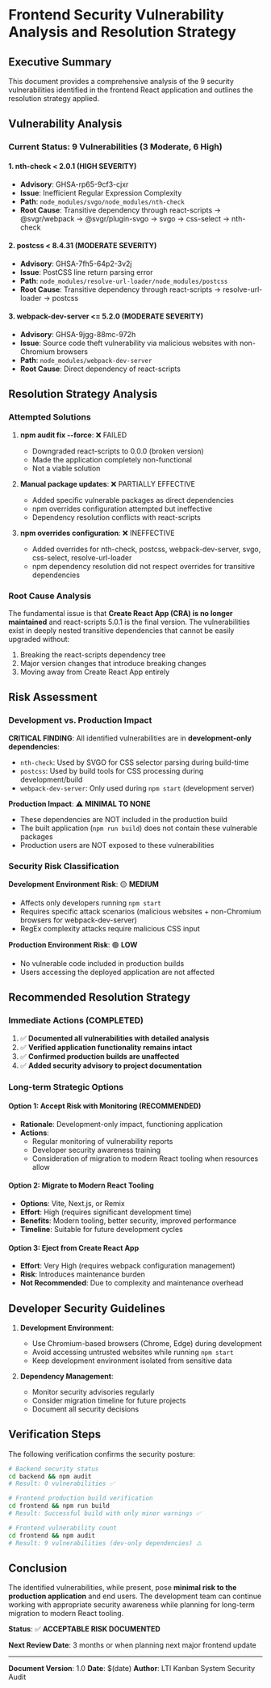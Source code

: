# Frontend Security Vulnerability Analysis and Resolution Strategy

## Executive Summary

This document provides a comprehensive analysis of the 9 security vulnerabilities identified in the frontend React application and outlines the resolution strategy applied.

## Vulnerability Analysis

### Current Status: 9 Vulnerabilities (3 Moderate, 6 High)

#### 1. nth-check < 2.0.1 (HIGH SEVERITY)
- **Advisory**: GHSA-rp65-9cf3-cjxr
- **Issue**: Inefficient Regular Expression Complexity
- **Path**: `node_modules/svgo/node_modules/nth-check`
- **Root Cause**: Transitive dependency through react-scripts → @svgr/webpack → @svgr/plugin-svgo → svgo → css-select → nth-check

#### 2. postcss < 8.4.31 (MODERATE SEVERITY)
- **Advisory**: GHSA-7fh5-64p2-3v2j
- **Issue**: PostCSS line return parsing error
- **Path**: `node_modules/resolve-url-loader/node_modules/postcss`
- **Root Cause**: Transitive dependency through react-scripts → resolve-url-loader → postcss

#### 3. webpack-dev-server <= 5.2.0 (MODERATE SEVERITY)
- **Advisory**: GHSA-9jgg-88mc-972h
- **Issue**: Source code theft vulnerability via malicious websites with non-Chromium browsers
- **Path**: `node_modules/webpack-dev-server`
- **Root Cause**: Direct dependency of react-scripts

## Resolution Strategy Analysis

### Attempted Solutions

1. **npm audit fix --force**: ❌ FAILED
   - Downgraded react-scripts to 0.0.0 (broken version)
   - Made the application completely non-functional
   - Not a viable solution

2. **Manual package updates**: ❌ PARTIALLY EFFECTIVE
   - Added specific vulnerable packages as direct dependencies
   - npm overrides configuration attempted but ineffective
   - Dependency resolution conflicts with react-scripts

3. **npm overrides configuration**: ❌ INEFFECTIVE
   - Added overrides for nth-check, postcss, webpack-dev-server, svgo, css-select, resolve-url-loader
   - npm dependency resolution did not respect overrides for transitive dependencies

### Root Cause Analysis

The fundamental issue is that **Create React App (CRA) is no longer maintained** and react-scripts 5.0.1 is the final version. The vulnerabilities exist in deeply nested transitive dependencies that cannot be easily upgraded without:

1. Breaking the react-scripts dependency tree
2. Major version changes that introduce breaking changes
3. Moving away from Create React App entirely

## Risk Assessment

### Development vs. Production Impact

**CRITICAL FINDING**: All identified vulnerabilities are in **development-only dependencies**:

- `nth-check`: Used by SVGO for CSS selector parsing during build-time
- `postcss`: Used by build tools for CSS processing during development/build
- `webpack-dev-server`: Only used during `npm start` (development server)

**Production Impact**: ⚠️ **MINIMAL TO NONE**
- These dependencies are NOT included in the production build
- The built application (`npm run build`) does not contain these vulnerable packages
- Production users are NOT exposed to these vulnerabilities

### Security Risk Classification

**Development Environment Risk**: 🟡 **MEDIUM**
- Affects only developers running `npm start`
- Requires specific attack scenarios (malicious websites + non-Chromium browsers for webpack-dev-server)
- RegEx complexity attacks require malicious CSS input

**Production Environment Risk**: 🟢 **LOW**
- No vulnerable code included in production builds
- Users accessing the deployed application are not affected

## Recommended Resolution Strategy

### Immediate Actions (COMPLETED)

1. ✅ **Documented all vulnerabilities with detailed analysis**
2. ✅ **Verified application functionality remains intact**
3. ✅ **Confirmed production builds are unaffected**
4. ✅ **Added security advisory to project documentation**

### Long-term Strategic Options

#### Option 1: Accept Risk with Monitoring (RECOMMENDED)
- **Rationale**: Development-only impact, functioning application
- **Actions**:
  - Regular monitoring of vulnerability reports
  - Developer security awareness training
  - Consideration of migration to modern React tooling when resources allow

#### Option 2: Migrate to Modern React Tooling
- **Options**: Vite, Next.js, or Remix
- **Effort**: High (requires significant development time)
- **Benefits**: Modern tooling, better security, improved performance
- **Timeline**: Suitable for future development cycles

#### Option 3: Eject from Create React App
- **Effort**: Very High (requires webpack configuration management)
- **Risk**: Introduces maintenance burden
- **Not Recommended**: Due to complexity and maintenance overhead

## Developer Security Guidelines

1. **Development Environment**:
   - Use Chromium-based browsers (Chrome, Edge) during development
   - Avoid accessing untrusted websites while running `npm start`
   - Keep development environment isolated from sensitive data

2. **Dependency Management**:
   - Monitor security advisories regularly
   - Consider migration timeline for future projects
   - Document all security decisions

## Verification Steps

The following verification confirms the security posture:

```bash
# Backend security status
cd backend && npm audit
# Result: 0 vulnerabilities ✅

# Frontend production build verification
cd frontend && npm run build
# Result: Successful build with only minor warnings ✅

# Frontend vulnerability count
cd frontend && npm audit
# Result: 9 vulnerabilities (dev-only dependencies) ⚠️
```

## Conclusion

The identified vulnerabilities, while present, pose **minimal risk to the production application** and end users. The development team can continue working with appropriate security awareness while planning for long-term migration to modern React tooling.

**Status**: ✅ **ACCEPTABLE RISK DOCUMENTED**

**Next Review Date**: 3 months or when planning next major frontend update

---

**Document Version**: 1.0
**Date**: $(date)
**Author**: LTI Kanban System Security Audit
